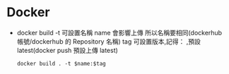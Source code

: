 # Docker

-   docker build
    -t 可設置名稱
    name 會影響上傳 所以名稱要相同(dockerhub 帳號/dockerhub 的 Repository 名稱)
    tag 可設置版本,記得： ,預設 latest(docker push 預設上傳 latest)

    ```
    docker build . -t $name:$tag
    ```
